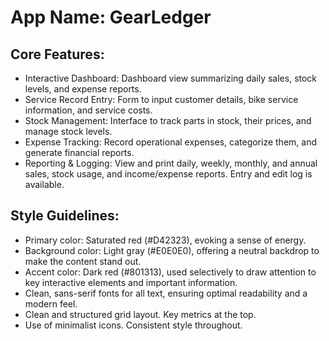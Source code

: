# **App Name**: GearLedger

## Core Features:

- Interactive Dashboard: Dashboard view summarizing daily sales, stock levels, and expense reports.
- Service Record Entry: Form to input customer details, bike service information, and service costs.
- Stock Management: Interface to track parts in stock, their prices, and manage stock levels.
- Expense Tracking: Record operational expenses, categorize them, and generate financial reports.
- Reporting & Logging: View and print daily, weekly, monthly, and annual sales, stock usage, and income/expense reports. Entry and edit log is available.

## Style Guidelines:

- Primary color: Saturated red (#D42323), evoking a sense of energy.
- Background color: Light gray (#E0E0E0), offering a neutral backdrop to make the content stand out.
- Accent color: Dark red (#801313), used selectively to draw attention to key interactive elements and important information.
- Clean, sans-serif fonts for all text, ensuring optimal readability and a modern feel.
- Clean and structured grid layout. Key metrics at the top.
- Use of minimalist icons. Consistent style throughout.
